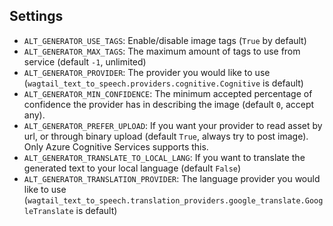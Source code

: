 ## Settings

- `ALT_GENERATOR_USE_TAGS`: Enable/disable image tags (`True` by default)
- `ALT_GENERATOR_MAX_TAGS`: The maximum amount of tags to use from service (default `-1`, unlimited)
- `ALT_GENERATOR_PROVIDER`: The provider you would like to use (`wagtail_text_to_speech.providers.cognitive.Cognitive` is default)
- `ALT_GENERATOR_MIN_CONFIDENCE`: The minimum accepted percentage of confidence the provider has in describing the image (default `0`, accept any).
- `ALT_GENERATOR_PREFER_UPLOAD`: If you want your provider to read asset by url, or through binary upload (default `True`, always try to post image). Only Azure Cognitive Services supports this.
- `ALT_GENERATOR_TRANSLATE_TO_LOCAL_LANG`: If you want to translate the generated text to your local language (default `False`)
- `ALT_GENERATOR_TRANSLATION_PROVIDER`: The language provider you would like to use (`wagtail_text_to_speech.translation_providers.google_translate.GoogleTranslate` is default)
